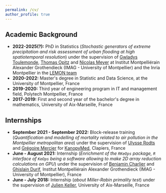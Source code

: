 ```yaml
---
permalink: /cv/
author_profile: true
---
```


<!-- My full cv, in French, is available [here]({{ site.url }}/_data/cv.pdf) (last update : May 2022). -->

## Academic Background 

* **2022-2025(?):** PhD in Statistics (*Stochastic generators of extreme precipitation and risk assessment of urban flooding at high spatiotemporal resolution*) under the supervision of [Gwladys Toulemonde](https://imag.umontpellier.fr/~toulemonde/index.html), [Thomas Opitz](https://biosp.mathnum.inrae.fr/homepage-thomas-opitz) and [Nicolas Meyer](https://sites.google.com/view/nicolasmeyer/accueil) at Institut Montpelliérain Alexander Grothendieck (IMAG - University of Montpellier) and the Inria Montpellier in the [LEMON team](https://team.inria.fr/lemon/)
* **2020-2022:** Master's degree in Statistic and Data Science, at the University of Montpellier, France
* **2019-2020:** Third year of engineering program in IT and management field, Polytech Montpellier, France
* **2017-2019:** First and second year of the bachelor's degree in mathematics, University of Aix-Marseille, France


## Internships
* **September 2021 - September 2022:** Block-release training  (*Quantification and modelling of mortality related to air pollution in the Montpellier metropolitan area*) under the supervision of [Ulysse Rodts](https://fr.linkedin.com/in/ulysse-rodts) and [Grégoire Mercier](https://www.linkedin.com/in/gregoire-mercier-6579bb6/) for [KanopyMed](https://kanopymed.com/), Clapiers, France
* **June - August 2021:**  Internship (*Enrichment of the `RKeOps` package, `R` interface of `KeOps` being a software allowing to make 2D array reduction calculations on GPU*) under the supervision of [Benjamin Charlier](https://imag.umontpellier.fr/~charlier/index.php?page=index) and [Ghislain Durif](https://gdurif.perso.math.cnrs.fr/), Institut Montpelliérain Alexander Grothendieck (IMAG - University of Montpellier), France
* **June - July 2018:** Internship (*about Miller-Rabin primality test*) under the supervision of [Julien Keller](http://julienkeller.uqam.ca/), University of Aix-Marseille, France
